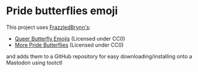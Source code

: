 # Pride butterflies emoji

This project uses [FrazzledBrynn's](https://frazzledbrynn.itch.io/):
+ [Queer Butterfly Emojis](https://frazzledbrynn.itch.io/queer-butterflies) (Licensed under CC0)
+ [More Pride Butterflies](https://frazzledbrynn.itch.io/more-pride-butterflies) (Licensed under CC0)  

and adds them to a GitHub repository for easy downloading/installing onto a Mastodon using tootctl

